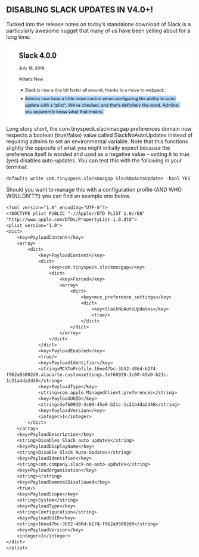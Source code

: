 ## DISABLING SLACK UPDATES IN V4.0+!

Tucked into the release notes on today’s standalone download of Slack is a particularly awesome nugget that many of us have been yelling about for a long time:

<p style="text-align:center;">
    <img alt="Damn right we know what that means." src="https://github.com/bubnicbf/slack-dark-theme/blob/master/v4/img/update.png" sizes="(max-width: 750px) 100vw, 750px" />
</p>

Long story short, the com.tinyspeck.slackmacgap preferences domain now respects a boolean (true/false) value called SlackNoAutoUpdates instead of requiring admins to set an environmental variable. Note that this functions slightly the opposite of what you might initially expect because the preference itself is worded and used as a negative value – setting it to true (yes) disables auto-updates. You can test this with the following in your terminal:

```
defaults write com.tinyspeck.slackmacgap SlackNoAutoUpdates -bool YES
```

Should you want to manage this with a configuration profile (AND WHO WOULDN’T?!) you can find an example one below.

```
<?xml version="1.0" encoding="UTF-8"?>
<!DOCTYPE plist PUBLIC "-//Apple//DTD PLIST 1.0//EN" "http://www.apple.com/DTDs/PropertyList-1.0.dtd">
<plist version="1.0">
<dict>
    <key>PayloadContent</key>
    <array>
        <dict>
            <key>PayloadContent</key>
            <dict>
                <key>com.tinyspeck.slackmacgap</key>
                <dict>
                    <key>Forced</key>
                    <array>
                        <dict>
                            <key>mcx_preference_settings</key>
                            <dict>
                                <key>SlackNoAutoUpdates</key>
                                <true/>
                            </dict>
                        </dict>
                    </array>
                </dict>
            </dict>
            <key>PayloadEnabled</key>
            <true/>
            <key>PayloadIdentifier</key>
            <string>MCXToProfile.16ee47bc-3b52-486d-b274-f962a95002d0.alacarte.customsettings.3ef60939-3c00-45e0-b21c-1c21a4da2d48</string>
            <key>PayloadType</key>
            <string>com.apple.ManagedClient.preferences</string>
            <key>PayloadUUID</key>
            <string>3ef60939-3c00-45e0-b21c-1c21a4da2d48</string>
            <key>PayloadVersion</key>
            <integer>1</integer>
        </dict>
    </array>
    <key>PayloadDescription</key>
    <string>Disables Slack auto updates</string>
    <key>PayloadDisplayName</key>
    <string>Disable Slack Auto-Updates</string>
    <key>PayloadIdentifier</key>
    <string>com.company.slack-no-auto-updates</string>
    <key>PayloadOrganization</key>
    <string></string>
    <key>PayloadRemovalDisallowed</key>
    <true/>
    <key>PayloadScope</key>
    <string>System</string>
    <key>PayloadType</key>
    <string>Configuration</string>
    <key>PayloadUUID</key>
    <string>16ee47bc-3b52-486d-b274-f962a95002d0</string>
    <key>PayloadVersion</key>
    <integer>1</integer>
</dict>
</plist>
```
